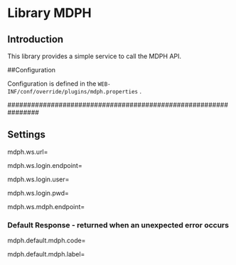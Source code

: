 # Library MDPH

## Introduction

This library provides a simple service to call the MDPH API.

##Configuration

Configuration is defined in the `WEB-INF/conf/override/plugins/mdph.properties` .

################################################################
## Settings
mdph.ws.url=

mdph.ws.login.endpoint=

mdph.ws.login.user=

mdph.ws.login.pwd=

mdph.ws.mdph.endpoint=

### Default Response - returned when an unexpected error occurs
mdph.default.mdph.code=

mdph.default.mdph.label=
